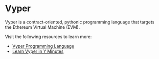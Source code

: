 # Vyper

Vyper is a contract-oriented, pythonic programming language that targets the Ethereum Virtual Machine (EVM).

Visit the following resources to learn more:

- [Vyper Programming Language](https://vyper.readthedocs.io/en/stable/)
- [Learn Vyper in Y Minutes](https://learnxinyminutes.com/docs/vyper/)